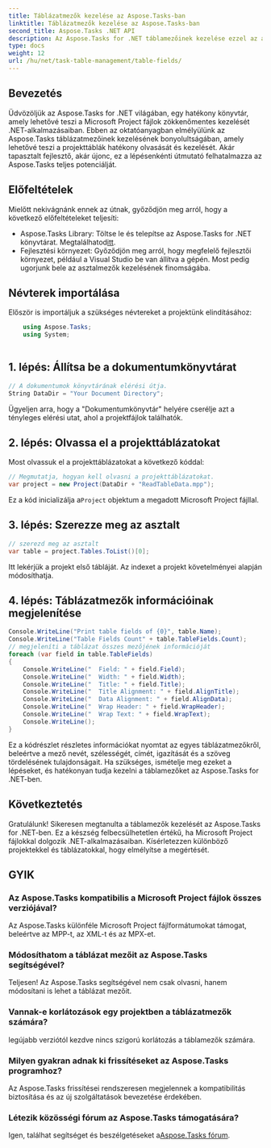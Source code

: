 ```yaml
---
title: Táblázatmezők kezelése az Aspose.Tasks-ban
linktitle: Táblázatmezők kezelése az Aspose.Tasks-ban
second_title: Aspose.Tasks .NET API
description: Az Aspose.Tasks for .NET táblamezőinek kezelése ezzel az átfogó oktatóanyaggal. Tanulja meg könnyedén olvasni, megjeleníteni és módosítani a projekttáblázatokat.
type: docs
weight: 12
url: /hu/net/task-table-management/table-fields/
---
```

## Bevezetés
Üdvözöljük az Aspose.Tasks for .NET világában, egy hatékony könyvtár, amely lehetővé teszi a Microsoft Project fájlok zökkenőmentes kezelését .NET-alkalmazásaiban. Ebben az oktatóanyagban elmélyülünk az Aspose.Tasks táblázatmezőinek kezelésének bonyolultságában, amely lehetővé teszi a projekttáblák hatékony olvasását és kezelését. Akár tapasztalt fejlesztő, akár újonc, ez a lépésenkénti útmutató felhatalmazza az Aspose.Tasks teljes potenciálját.
## Előfeltételek
Mielőtt nekivágnánk ennek az útnak, győződjön meg arról, hogy a következő előfeltételeket teljesíti:
- Aspose.Tasks Library: Töltse le és telepítse az Aspose.Tasks for .NET könyvtárat. Megtalálhatod[itt](https://releases.aspose.com/tasks/net/).
- Fejlesztési környezet: Győződjön meg arról, hogy megfelelő fejlesztői környezet, például a Visual Studio be van állítva a gépén.
Most pedig ugorjunk bele az asztalmezők kezelésének finomságába.
## Névterek importálása
Először is importáljuk a szükséges névtereket a projektünk elindításához:
```csharp
    using Aspose.Tasks;
    using System;
    
```
## 1. lépés: Állítsa be a dokumentumkönyvtárat
```csharp
// A dokumentumok könyvtárának elérési útja.
String DataDir = "Your Document Directory";
```
Ügyeljen arra, hogy a "Dokumentumkönyvtár" helyére cserélje azt a tényleges elérési utat, ahol a projektfájlok találhatók.
## 2. lépés: Olvassa el a projekttáblázatokat
Most olvassuk el a projekttáblázatokat a következő kóddal:
```csharp
// Megmutatja, hogyan kell olvasni a projekttáblázatokat.
var project = new Project(DataDir + "ReadTableData.mpp");
```
 Ez a kód inicializálja a`Project` objektum a megadott Microsoft Project fájllal.
## 3. lépés: Szerezze meg az asztalt
```csharp
// szerezd meg az asztalt
var table = project.Tables.ToList()[0];
```
Itt lekérjük a projekt első tábláját. Az indexet a projekt követelményei alapján módosíthatja.
## 4. lépés: Táblázatmezők információinak megjelenítése
```csharp
Console.WriteLine("Print table fields of {0}", table.Name);
Console.WriteLine("Table Fields Count" + table.TableFields.Count);
// megjeleníti a táblázat összes mezőjének információját
foreach (var field in table.TableFields)
{
    Console.WriteLine("  Field: " + field.Field);
    Console.WriteLine("  Width: " + field.Width);
    Console.WriteLine("  Title: " + field.Title);
    Console.WriteLine("  Title Alignment: " + field.AlignTitle);
    Console.WriteLine("  Data Alignment: " + field.AlignData);
    Console.WriteLine("  Wrap Header: " + field.WrapHeader);
    Console.WriteLine("  Wrap Text: " + field.WrapText);
    Console.WriteLine();
}
```
Ez a kódrészlet részletes információkat nyomtat az egyes táblázatmezőkről, beleértve a mező nevét, szélességét, címét, igazítását és a szöveg tördelésének tulajdonságait.
Ha szükséges, ismételje meg ezeket a lépéseket, és hatékonyan tudja kezelni a táblamezőket az Aspose.Tasks for .NET-ben.
## Következtetés
Gratulálunk! Sikeresen megtanulta a táblamezők kezelését az Aspose.Tasks for .NET-ben. Ez a készség felbecsülhetetlen értékű, ha Microsoft Project fájlokkal dolgozik .NET-alkalmazásaiban. Kísérletezzen különböző projektekkel és táblázatokkal, hogy elmélyítse a megértését.
## GYIK
### Az Aspose.Tasks kompatibilis a Microsoft Project fájlok összes verziójával?
Az Aspose.Tasks különféle Microsoft Project fájlformátumokat támogat, beleértve az MPP-t, az XML-t és az MPX-et.
### Módosíthatom a táblázat mezőit az Aspose.Tasks segítségével?
Teljesen! Az Aspose.Tasks segítségével nem csak olvasni, hanem módosítani is lehet a táblázat mezőit.
### Vannak-e korlátozások egy projektben a táblázatmezők számára?
legújabb verziótól kezdve nincs szigorú korlátozás a táblamezők számára.
### Milyen gyakran adnak ki frissítéseket az Aspose.Tasks programhoz?
Az Aspose.Tasks frissítései rendszeresen megjelennek a kompatibilitás biztosítása és az új szolgáltatások bevezetése érdekében.
### Létezik közösségi fórum az Aspose.Tasks támogatására?
 Igen, találhat segítséget és beszélgetéseket a[Aspose.Tasks fórum](https://forum.aspose.com/c/tasks/15).